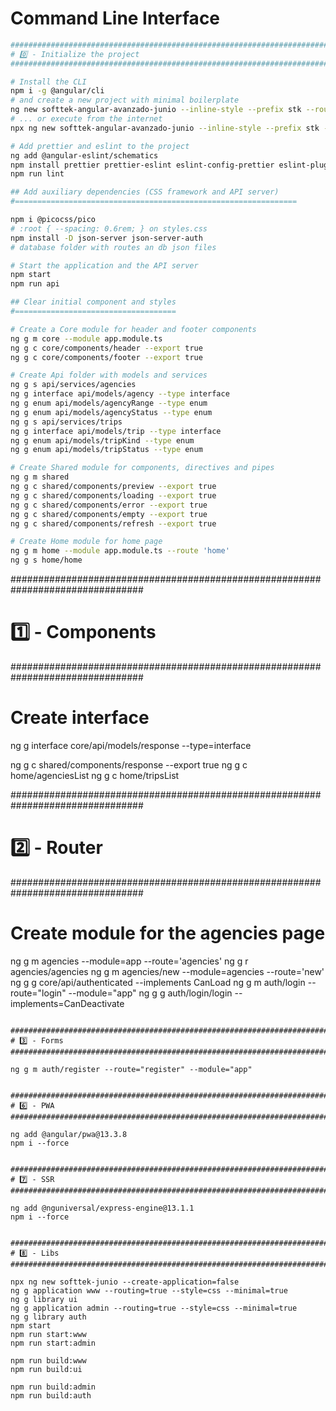 # Command Line Interface

```bash
################################################################################
# 0️⃣ - Initialize the project
################################################################################

# Install the CLI
npm i -g @angular/cli
# and create a new project with minimal boilerplate
ng new softtek-angular-avanzado-junio --inline-style --prefix stk --routing true --skip-tests --style css
# ... or execute from the internet
npx ng new softtek-angular-avanzado-junio --inline-style --prefix stk --routing true --skip-tests --style css

# Add prettier and eslint to the project
ng add @angular-eslint/schematics
npm install prettier prettier-eslint eslint-config-prettier eslint-plugin-prettier --save-dev
npm run lint

## Add auxiliary dependencies (CSS framework and API server)
#===============================================================

npm i @picocss/pico
# :root { --spacing: 0.6rem; } on styles.css
npm install -D json-server json-server-auth
# database folder with routes an db json files

# Start the application and the API server
npm start
npm run api

## Clear initial component and styles
#====================================

# Create a Core module for header and footer components
ng g m core --module app.module.ts
ng g c core/components/header --export true
ng g c core/components/footer --export true

# Create Api folder with models and services
ng g s api/services/agencies
ng g interface api/models/agency --type interface
ng g enum api/models/agencyRange --type enum
ng g enum api/models/agencyStatus --type enum
ng g s api/services/trips
ng g interface api/models/trip --type interface
ng g enum api/models/tripKind --type enum
ng g enum api/models/tripStatus --type enum

# Create Shared module for components, directives and pipes
ng g m shared
ng g c shared/components/preview --export true
ng g c shared/components/loading --export true
ng g c shared/components/error --export true
ng g c shared/components/empty --export true
ng g c shared/components/refresh --export true

# Create Home module for home page
ng g m home --module app.module.ts --route 'home'
ng g s home/home
```

################################################################################

# 1️⃣ - Components

################################################################################

# Create interface

ng g interface core/api/models/response --type=interface

ng g c shared/components/response --export true
ng g c home/agenciesList
ng g c home/tripsList

################################################################################

# 2️⃣ - Router

################################################################################

# Create module for the agencies page

ng g m agencies --module=app --route='agencies'
ng g r agencies/agencies
ng g m agencies/new --module=agencies --route='new'
ng g g core/api/authenticated --implements CanLoad
ng g m auth/login --route="login" --module="app"
ng g g auth/login/login --implements=CanDeactivate

```

################################################################################
# 3️⃣ - Forms
################################################################################

ng g m auth/register --route="register" --module="app"


################################################################################
# 6️⃣ - PWA
################################################################################

ng add @angular/pwa@13.3.8
npm i --force


################################################################################
# 7️⃣ - SSR
################################################################################

ng add @nguniversal/express-engine@13.1.1
npm i --force


################################################################################
# 8️⃣ - Libs
################################################################################

npx ng new softtek-junio --create-application=false
ng g application www --routing=true --style=css --minimal=true
ng g library ui
ng g application admin --routing=true --style=css --minimal=true
ng g library auth
npm start
npm run start:www
npm run start:admin

npm run build:www
npm run build:ui

npm run build:admin
npm run build:auth
```

